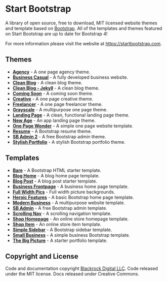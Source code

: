 # Start Bootstrap

A library of open source, free to download, MIT licensed website themes and template based on [Bootstrap](http://getbootstrap.com/). All of the templates and themes featured on Start Bootstrap are up to date for Bootstrap 4!

For more information please visit the website at <https://startbootstrap.com>.

## Themes

-   [**Agency**](http://startbootstrap.com/themes/agency/) - A one page agency theme.
-   [**Business Casual**](http://startbootstrap.com/themes/business-casual/) - A fully developed business website.
-   [**Clean Blog**](http://startbootstrap.com/themes/clean-blog/) - A clean blog theme.
-   [**Clean Blog - Jekyll**](http://startbootstrap.com/themes/clean-blog/) - A clean blog theme.
-   [**Coming Soon**](http://startbootstrap.com/themes/coming-soon/) - A coming soon theme.
-   [**Creative**](http://startbootstrap.com/themes/creative/) - A one page creative theme.
-   [**Freelancer**](http://startbootstrap.com/themes/freelancer/) - A one page freelancer theme.
-   [**Grayscale**](http://startbootstrap.com/themes/grayscale/) - A multipurpose one page theme.
-   [**Landing Page**](http://startbootstrap.com/themes/landing-page/) - A clean, functional landing page theme.
-   [**New Age**](http://startbootstrap.com/themes/new-age/) - An app landing page theme.
-   [**One Page Wonder**](http://startbootstrap.com/themes/one-page-wonder/) - A simple one page website template.
-   [**Resume**](http://startbootstrap.com/themes/resume/) - A Bootstrap resume theme.
-   [**SB Admin 2**](http://startbootstrap.com/themes/sb-admin-2/) - A free Bootstrap admin theme.
-   [**Stylish Portfolio**](http://startbootstrap.com/themes/stylish-portfolio/) - A stylish Bootstrap portfolio theme.

## Templates

-   [**Bare**](http://startbootstrap.com/templates/bare/) - A Bootstrap HTML starter template.
-   [**Blog Home**](http://startbootstrap.com/templates/blog-home/) - A blog home page template.
-   [**Blog Post**](http://startbootstrap.com/templates/blog-post/) - A blog post starter template.
-   [**Business Frontpage**](http://startbootstrap.com/templates/business-frontpage/) - A business home page template.
-   [**Full Width Pics**](http://startbootstrap.com/templates/full-width-pics/) - Full width picture backgrounds.
-   [**Heroic Features**](http://startbootstrap.com/templates/heroic-features/) - A basic Bootstrap home page template.
-   [**Modern Business**](http://startbootstrap.com/templates/modern-business/) - A multipurpose website template.
-   [**SB Admin**](http://startbootstrap.com/templates/sb-admin/) - A free Bootstrap admin template.
-   [**Scrolling Nav**](http://startbootstrap.com/templates/scrolling-nav/) - A scrolling navigation template.
-   [**Shop Homepage**](http://startbootstrap.com/templates/shop-homepage/) - An online store homepage template.
-   [**Shop Item**](http://startbootstrap.com/templates/shop-item/) - An online store item template.
-   [**Simple Sidebar**](http://startbootstrap.com/templates/simple-sidebar/) - A Bootstrap sidebar template.
-   [**Small Business**](http://startbootstrap.com/templates/small-business/) - A simple business Bootstrap template.
-   [**The Big Picture**](http://startbootstrap.com/templates/the-big-picture/) - A starter portfolio template.

## Copyright and License

Code and documentation copyright [Blackrock Digital LLC](http://blackrockdigital.io/). Code released under the MIT license. Docs released under Creative Commons.
